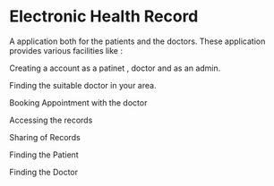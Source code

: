 # Electronic Health Record 

A application both for the patients and the doctors. These application provides various facilities like :
<p>Creating a account as a patinet , doctor and as an admin.</p>
<p>Finding the suitable doctor in your area.</p>
<p>Booking Appointment with the doctor</p>
<p>Accessing the records</p>
<p>Sharing of Records</p>
<p>Finding the Patient</p>
<p>Finding the Doctor</p>

